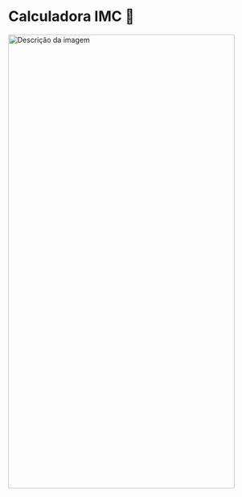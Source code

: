 # Calculadora IMC 🧮

<img src="https://github.com/Lucaasshq/calculadora_imc_flutter/assets/120293165/78e01fb3-b9b0-47f2-a9dd-f4ea5c4f8034" alt="Descrição da imagem" width="450" height="900">
